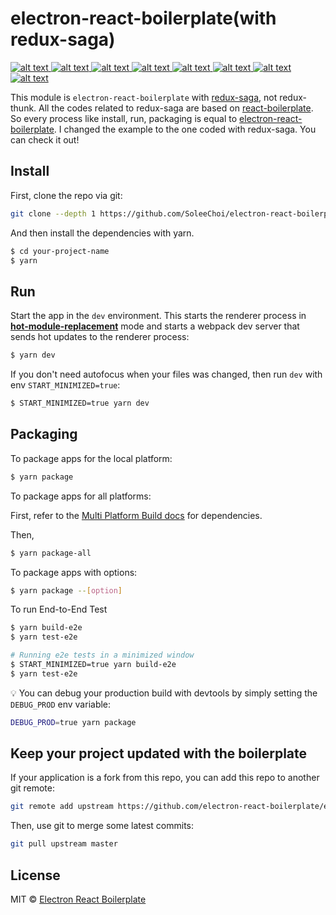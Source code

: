 # electron-react-boilerplate(with redux-saga)

[ ![alt text](https://img.shields.io/badge/redux--saga-v0.16.2-orange.svg?longCache=true&style=flat-square) ](https://github.com/redux-saga/redux-saga)
[ ![alt text](https://img.shields.io/badge/reselect-v4.0.0-yellow.svg?longCache=true&style=flat-square) ](https://github.com/reduxjs/reselect)
[ ![alt text](https://img.shields.io/badge/redux--immutable-v4.0.0-yellowgreen.svg?longCache=true&style=flat-square) ](https://github.com/gajus/redux-immutable)
[ ![alt text](https://img.shields.io/badge/immutable-v4.0.0--rc.12-green.svg?longCache=true&style=flat-square) ](https://github.com/facebook/immutable-js)
[ ![alt text](https://img.shields.io/badge/lodash-v4.17.11-brightgreen.svg?longCache=true&style=flat-square) ](https://github.com/lodash/lodash)
[ ![alt text](https://img.shields.io/badge/invariant-v2.2.4-blue.svg?longCache=true&style=flat-square) ](https://github.com/zertosh/invariant)
[ ![alt text](https://img.shields.io/badge/hoist--non--react--statics-v3.1.0-lightgrey.svg?longCache=true&style=flat-square) ](https://github.com/mridgway/hoist-non-react-statics)
[ ![alt text](https://img.shields.io/badge/prop--types-v15.6.2-333333.svg?longCache=true&style=flat-square) ](https://github.com/facebook/prop-types)

This module is `electron-react-boilerplate` with [redux-saga](https://github.com/redux-saga/redux-saga), not redux-thunk. All the codes related to redux-saga are based on [react-boilerplate](https://github.com/react-boilerplate/react-boilerplate). So every process like install, run, packaging is equal to [electron-react-boilerplate](https://github.com/electron-react-boilerplate/electron-react-boilerplate). I changed the example to the one coded with redux-saga. You can check it out!

## Install

First, clone the repo via git:

```bash
git clone --depth 1 https://github.com/SoleeChoi/electron-react-boilerplate.git your-project-name
```

And then install the dependencies with yarn.

```bash
$ cd your-project-name
$ yarn
```

## Run

Start the app in the `dev` environment. This starts the renderer process in [**hot-module-replacement**](https://webpack.js.org/guides/hmr-react/) mode and starts a webpack dev server that sends hot updates to the renderer process:

```bash
$ yarn dev
```

If you don't need autofocus when your files was changed, then run `dev` with env `START_MINIMIZED=true`:

```bash
$ START_MINIMIZED=true yarn dev
```

## Packaging

To package apps for the local platform:

```bash
$ yarn package
```

To package apps for all platforms:

First, refer to the [Multi Platform Build docs](https://www.electron.build/multi-platform-build) for dependencies.

Then,

```bash
$ yarn package-all
```

To package apps with options:

```bash
$ yarn package --[option]
```

To run End-to-End Test

```bash
$ yarn build-e2e
$ yarn test-e2e

# Running e2e tests in a minimized window
$ START_MINIMIZED=true yarn build-e2e
$ yarn test-e2e
```

:bulb: You can debug your production build with devtools by simply setting the `DEBUG_PROD` env variable:

```bash
DEBUG_PROD=true yarn package
```

## Keep your project updated with the boilerplate

If your application is a fork from this repo, you can add this repo to another git remote:

```sh
git remote add upstream https://github.com/electron-react-boilerplate/electron-react-boilerplate.git
```

Then, use git to merge some latest commits:

```sh
git pull upstream master
```

## License

MIT © [Electron React Boilerplate](https://github.com/electron-react-boilerplate)
